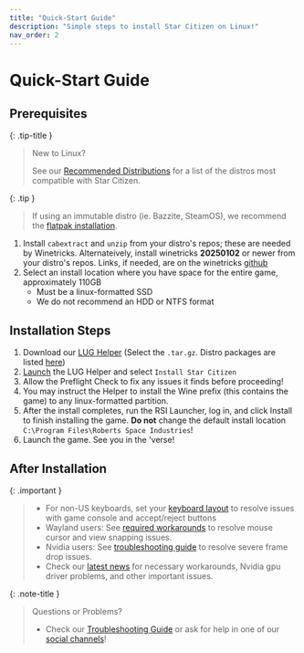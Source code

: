 ```yaml
---
title: "Quick-Start Guide"
description: "Simple steps to install Star Citizen on Linux!"
nav_order: 2
---
```

# Quick-Start Guide

## Prerequisites

{: .tip-title }
> New to Linux?
>
> See our [Recommended Distributions](Tips-and-Tricks#recommended-distros) for a list of the distros most compatible with Star Citizen.


{: .tip }
> If using an immutable distro (ie. Bazzite, SteamOS), we recommend the [flatpak installation](Alternative-Installations#flatpak-installation).


1. Install `cabextract` and `unzip` from your distro's repos; these are needed by Winetricks. Alternateively, install winetricks **20250102** or newer from your distro's repos. Links, if needed, are on the winetricks [github](https://github.com/Winetricks/winetricks#installing)
2. Select an install location where you have space for the entire game, approximately 110GB
    - Must be a linux-formatted SSD
    - We do not recommend an HDD or NTFS format

## Installation Steps

1. Download our [LUG Helper](https://github.com/starcitizen-lug/lug-helper/releases/latest) (Select the `.tar.gz`. Distro packages are listed [here](https://github.com/starcitizen-lug/lug-helper#installation))
2. [Launch](Tips-and-Tricks#how-to-run-the-lug-helper) the LUG Helper and select `Install Star Citizen`
3. Allow the Preflight Check to fix any issues it finds before proceeding!
4. You may instruct the Helper to install the Wine prefix (this contains the game) to any linux-formatted partition.
5. After the install completes, run the RSI Launcher, log in, and click Install to finish installing the game. **Do not** change the default install location `C:\Program Files\Roberts Space Industries`!
6. Launch the game. See you in the 'verse!

## After Installation

{: .important }
> - For non-US keyboards, set your [keyboard layout](Troubleshooting/unexpected-behavior#non-us-keyboard-keys-not-working) to resolve issues with game console and accept/reject buttons
> - Wayland users: See [required workarounds](Troubleshooting/unexpected-behavior#mousecursor-warp-issues-and-view-snapping-in-interaction-mode) to resolve mouse cursor and view snapping issues.
> - Nvidia users: See [troubleshooting guide](Troubleshooting/nvidia#severe-frame-drops) to resolve severe frame drop issues.
> - Check our [latest news](/#news) for necessary workarounds, Nvidia gpu driver problems, and other important issues.

{: .note-title }
> Questions or Problems?
>
> - Check our [Troubleshooting Guide](Troubleshooting) or ask for help in one of our [social channels](/#join-us)!
